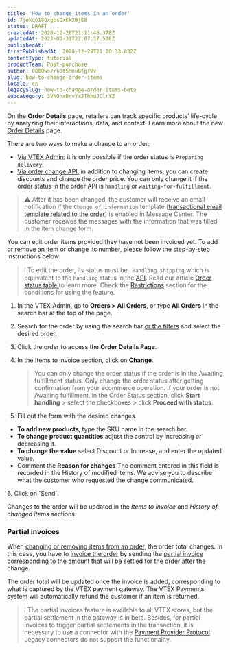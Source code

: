 ```yaml
---
title: 'How to change items in an order'
id: 7jekq618QxgbsOxKkXBjE8
status: DRAFT
createdAt: 2020-12-28T21:11:48.378Z
updatedAt: 2023-03-31T22:07:17.538Z
publishedAt: 
firstPublishedAt: 2020-12-28T21:20:33.832Z
contentType: tutorial
productTeam: Post-purchase
author: 0QBQws7rk0t5Mnu8fgfUv
slug: how-to-change-order-items
locale: en
legacySlug: how-to-change-order-items-beta
subcategory: 3VNOhxDrvYxJThhuJClrYZ
---
```


On the **Order Details** page, retailers can track specific products’ life-cycle by analyzing their interactions, data, and context. Learn more about the new [Order Details](https://help.vtex.com/en/tutorial/order-details-page-beta--2Y75n54Cc9VizrlG1N6ZNl) page. 

There are two ways to make a change to an order:

* [Via VTEX Admin:](#how-to-change-order-items) it is only possible if the order status is `Preparing delivery`.
* [Via order change API:](https://developers.vtex.com/docs/api-reference/orders-api#post-/api/oms/pvt/orders/-orderId-/changes) in addition to changing items, you can create discounts and change the order price. You can only change it if the order status in the order API is `handling` or `waiting-for-fulfillment`.

>⚠️ After it has been changed, the customer will receive an email notification if the `Change of information` template ([transactional email template related to the order](https://help.vtex.com/en/tutorial/order-transactional-email-templates--3g2S2kqBOoSGcCaqMYK2my)) is enabled in Message Center. The customer receives the messages with the information that was filled in the item change form.

You can edit order items provided they have not been invoiced yet. To add or remove an item or change its number, please follow the step-by-step instructions below.

>ℹ️ To edit the order, its status must be ` Handling shipping` which is equivalent to the `handling` status in the [API](https://developers.vtex.com/docs/api-reference/orders-api#post-/api/oms/pvt/orders/-orderId-/changes).  Read our article [Order status table ](https://help.vtex.com/en/tutorial/order-status-table-oms--frequentlyAskedQuestions_773)to learn more.
> Check the [Restrictions](https://help.vtex.com/en/tutorial/alteracao-de-itens-de-um-pedido-finalizado--tutorials_190#restrictions) section for the conditions for using the feature.

1. In the VTEX Admin, go to **Orders > All Orders**, or type **All Orders** in the search bar at the top of the page.    
2. Search for the order by using the search bar [or the filters](https://help.vtex.com/en/tutorial/como-filtrar-pedidos--tutorials_192) and select the desired order.    
3. Click the order to access the **Order Details Page**.       
4. In the Items to invoice section, click on **Change**. 

    > You can only change the order status if the order is in the Awaiting fulfillment status. Only change the order status after getting confirmation from your ecommerce operation. If your order is not Awaiting fulfillment, in the Order Status section, click **Start handling** > select the checkboxes > click **Proceed with status**. 

5. Fill out the form with the desired changes.
<ul>
<li><b>To add new products</b>, type the SKU name in the search bar.</li>
<li><b>To change product quantities</b> adjust the control by increasing or decreasing it.</li>
<li><b>To change the value</b> select Discount or Increase, and enter the updated value.</li>
<li>Comment the <b>Reason for changes</b> The comment entered in this field is recorded in the History of modified items. We advise you to describe what the customer who requested the change communicated.</li>
</ul>
6. Click on `Send`.    

Changes to the order will be updated in the *Items to invoice* and *History of changed items* sections.

### Partial invoices

When [changing or removing items from an order](https://help.vtex.com/en/tutorial/alteracao-de-itens-de-um-pedido-finalizado--tutorials_190), the order total changes. In this case, you have to [invoice the order](https://help.vtex.com/en/tracks/orders--2xkTisx4SXOWXQel8Jg8sa/2WgQrlHTyVo4hLjhUs1LMT) by sending the [partial invoice](https://help.vtex.com/en/tracks/pedidos--2xkTisx4SXOWXQel8Jg8sa/q9GPspTb9cHlMeAZfdEUe) corresponding to the amount that will be settled for the order after the change. 

The order total will be updated once the invoice is added, corresponding to what is captured by the VTEX payment gateway. The VTEX Payments system will automatically refund the customer if an item is returned.

>ℹ️ The partial invoices feature is available to all VTEX stores, but the partial settlement in the gateway is in beta. Besides, for partial invoices to trigger partial settlements in the transaction, it is necessary to use a connector with the [Payment Provider Protocol](https://help.vtex.com/en/tutorial/payment-provider-protocol--RdsT2spdq80MMwwOeEq0m). Legacy connectors do not support the functionality.
